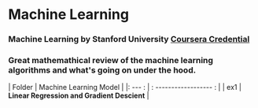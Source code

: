 # Machine Learning

### Machine Learning by Stanford University [Coursera Credential](https://www.coursera.org/account/accomplishments/certificate/KEMQQYD2WV2R) 

### Great mathemathical review of the machine learning algorithms and what's going on under the hood. 

| Folder | Machine Learning Model |
|: --- : | : ------------------ : | 
| ex1 | **Linear Regression and Gradient Descient** |
